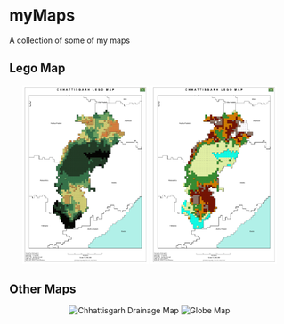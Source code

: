 # myMaps
A collection of some of my maps

## Lego Map

<p align="center">
  <img src="https://github.com/mayursharma1208/myMaps/blob/main/CG_lego.jpeg?raw=true" width="45%" title="Chhattisgarh Lego Map">
  <img src="https://github.com/mayursharma1208/myMaps/blob/main/CG_lego_elev.jpeg?raw=true" width="45%" alt="Chhattisgarh Lego Map">
</p>

## Other Maps
<p align="center">
  <img src="https://github.com/mayursharma1208/myMaps/blob/main/cg_Drainage_Lines.png?raw=true" width="45%" title="Chhattisgarh Drainage Map">
  <img src="https://github.com/mayursharma1208/myMaps/blob/main/globe.png?raw=true" width="45%" alt="Globe Map">
</p>

